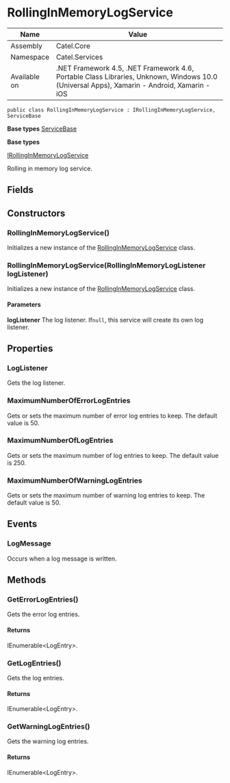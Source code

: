 

# RollingInMemoryLogService

Name|Value
---|---
Assembly|Catel.Core
Namespace|Catel.Services
Available on|.NET Framework 4.5, .NET Framework 4.6, Portable Class Libraries, Unknown, Windows 10.0 (Universal Apps), Xamarin - Android, Xamarin - iOS

```
public class RollingInMemoryLogService : IRollingInMemoryLogService, ServiceBase
```

**Base types**
[ServiceBase](/Catel.Core\Catel\Services\ServiceBase.md)

**Base types**

[IRollingInMemoryLogService](/Catel.Core\Catel\Services\IRollingInMemoryLogService.md)


Rolling in memory log service.



## Fields

## Constructors

### RollingInMemoryLogService()

Initializes a new instance of the [RollingInMemoryLogService](#) class.



### RollingInMemoryLogService(RollingInMemoryLogListener logListener)

Initializes a new instance of the [RollingInMemoryLogService](#) class.

#### Parameters

**logListener**
The log listener. If`null`, this service will create its own log listener.



## Properties

### LogListener

Gets the log listener.



### MaximumNumberOfErrorLogEntries

Gets or sets the maximum number of error log entries to keep. The default value is 50.



### MaximumNumberOfLogEntries

Gets or sets the maximum number of log entries to keep. The default value is 250.



### MaximumNumberOfWarningLogEntries

Gets or sets the maximum number of warning log entries to keep. The default value is 50.



## Events

### LogMessage

Occurs when a log message is written.



## Methods

### GetErrorLogEntries()

Gets the error log entries.

#### Returns

IEnumerable&lt;LogEntry&gt;.



### GetLogEntries()

Gets the log entries.

#### Returns

IEnumerable&lt;LogEntry&gt;.



### GetWarningLogEntries()

Gets the warning log entries.

#### Returns

IEnumerable&lt;LogEntry&gt;.



